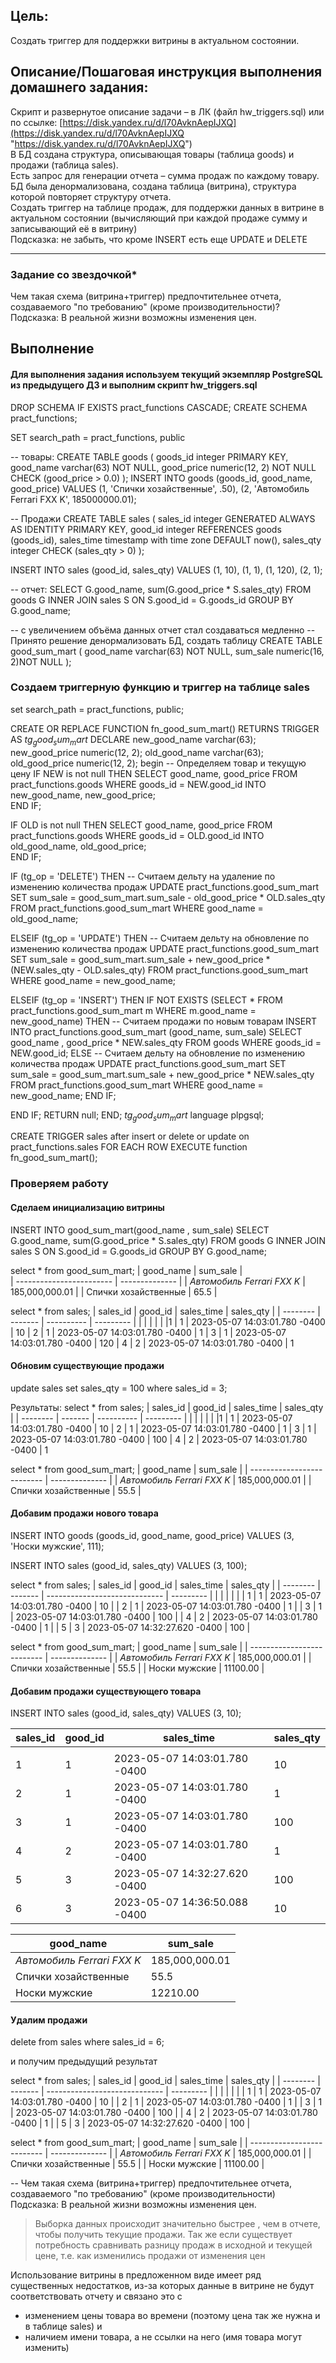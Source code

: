 ## Цель:

Создать триггер для поддержки витрины в актуальном состоянии.

  

## Описание/Пошаговая инструкция выполнения домашнего задания:

Скрипт и развернутое описание задачи – в ЛК (файл hw_triggers.sql) или по ссылке: [https://disk.yandex.ru/d/l70AvknAepIJXQ](https://disk.yandex.ru/d/l70AvknAepIJXQ "https://disk.yandex.ru/d/l70AvknAepIJXQ")  
В БД создана структура, описывающая товары (таблица goods) и продажи (таблица sales).  
Есть запрос для генерации отчета – сумма продаж по каждому товару.  
БД была денормализована, создана таблица (витрина), структура которой повторяет структуру отчета.  
Создать триггер на таблице продаж, для поддержки данных в витрине в актуальном состоянии (вычисляющий при каждой продаже сумму и записывающий её в витрину)  
Подсказка: не забыть, что кроме INSERT есть еще UPDATE и DELETE

---

### Задание со звездочкой*  
Чем такая схема (витрина+триггер) предпочтительнее отчета, создаваемого "по требованию" (кроме производительности)?  
Подсказка: В реальной жизни возможны изменения цен.


## Выполнение

#### Для выполнения задания используем текущий экземпляр PostgreSQL из предыдущего ДЗ и выполним скрипт  hw_triggers.sql

DROP SCHEMA IF EXISTS pract_functions CASCADE;
CREATE SCHEMA pract_functions;

SET search_path = pract_functions, public

-- товары:
CREATE TABLE goods
(
    goods_id    integer PRIMARY KEY,
    good_name   varchar(63) NOT NULL,
    good_price  numeric(12, 2) NOT NULL CHECK (good_price > 0.0)
);
INSERT INTO goods (goods_id, good_name, good_price)
VALUES 	(1, 'Спички хозайственные', .50),
		(2, 'Автомобиль Ferrari FXX K', 185000000.01);

-- Продажи
CREATE TABLE sales
(
    sales_id    integer GENERATED ALWAYS AS IDENTITY PRIMARY KEY,
    good_id     integer REFERENCES goods (goods_id),
    sales_time  timestamp with time zone DEFAULT now(),
    sales_qty   integer CHECK (sales_qty > 0)
);

INSERT INTO sales (good_id, sales_qty) VALUES (1, 10), (1, 1), (1, 120), (2, 1);

-- отчет:
SELECT G.good_name, sum(G.good_price * S.sales_qty)
FROM goods G
INNER JOIN sales S ON S.good_id = G.goods_id
GROUP BY G.good_name;

-- с увеличением объёма данных отчет стал создаваться медленно
-- Принято решение денормализовать БД, создать таблицу
CREATE TABLE good_sum_mart
(
	good_name   varchar(63) NOT NULL,
	sum_sale	numeric(16, 2)NOT NULL
);


### Создаем триггерную функцию и триггер на таблице sales 

set search_path = pract_functions, public;

CREATE OR REPLACE FUNCTION fn_good_sum_mart() RETURNS TRIGGER AS $tg_good_sum_mart$
   DECLARE 
     new_good_name  varchar(63);  
	 new_good_price numeric(12, 2);
	 old_good_name  varchar(63);  
	 old_good_price numeric(12, 2);
begin
  -- Определяем товар и текущую цену
  IF NEW is not null THEN
	SELECT good_name, good_price FROM pract_functions.goods WHERE goods_id = NEW.good_id
	INTO new_good_name, new_good_price;  
  END IF; 
 
  IF OLD is not null THEN
	SELECT good_name, good_price FROM pract_functions.goods WHERE goods_id  = OLD.good_id
	INTO old_good_name, old_good_price;  
  END IF; 
 

	
 IF (tg_op = 'DELETE') THEN
    -- Считаем дельту на удаление по изменению количества продаж
	UPDATE pract_functions.good_sum_mart 
	 SET sum_sale = good_sum_mart.sum_sale - old_good_price * OLD.sales_qty
	FROM pract_functions.good_sum_mart 
	WHERE good_name = old_good_name;
	
 ELSEIF (tg_op = 'UPDATE') THEN
   -- Считаем дельту на обновление по изменению количества продаж
	UPDATE pract_functions.good_sum_mart 
	 SET sum_sale = good_sum_mart.sum_sale + new_good_price * (NEW.sales_qty - OLD.sales_qty)
	FROM pract_functions.good_sum_mart 
	WHERE good_name = new_good_name;  
		 
 ELSEIF (tg_op = 'INSERT') THEN
    IF NOT EXISTS (SELECT * FROM pract_functions.good_sum_mart m WHERE m.good_name  = new_good_name)
	THEN 
	     -- Считаем продажи по новым товарам
	    INSERT INTO pract_functions.good_sum_mart (good_name, sum_sale)
        SELECT good_name , good_price * NEW.sales_qty 
	    FROM goods 
	    WHERE goods_id = NEW.good_id;
   	ELSE
	    -- Считаем дельту на обновление по изменению количества продаж
	    UPDATE pract_functions.good_sum_mart 
	     SET sum_sale = good_sum_mart.sum_sale + new_good_price * NEW.sales_qty
	    FROM pract_functions.good_sum_mart 
	    WHERE good_name = new_good_name;
	END IF;
  
 END IF; 
    RETURN null;
END;
$tg_good_sum_mart$ 
language plpgsql;




CREATE TRIGGER sales
after insert or delete or update on pract_functions.sales
FOR EACH ROW EXECUTE function fn_good_sum_mart();



### Проверяем работу
#### Сделаем инициализацию витрины

INSERT INTO good_sum_mart(good_name , sum_sale)
SELECT G.good_name, sum(G.good_price * S.sales_qty)
FROM goods G
INNER JOIN sales S ON S.good_id = G.goods_id
GROUP BY G.good_name;


select * from good_sum_mart;
| good_name                | sum_sale       |    
| ------------------------ | -------------- | 
| _Автомобиль Ferrari FXX K_ | 185,000,000.01 | 
| Спички хозайственные     | 65.5           | 
 
select * from sales;
| sales_id | good_id | sales_time | sales_qty |
| -------- | ------- | ---------- | --------- |
|          |         |            |           |
|1	| 1 |	2023-05-07 14:03:01.780 -0400 |	10
| 2 |	1 |	2023-05-07 14:03:01.780 -0400 |	1
| 3 |	1	| 2023-05-07 14:03:01.780 -0400 |	120
| 4	| 2 |	2023-05-07 14:03:01.780 -0400	| 1

#### Обновим существующие продажи
update sales set sales_qty = 100 where sales_id = 3;

Результаты:
select * from sales;
| sales_id | good_id | sales_time | sales_qty |
| -------- | ------- | ---------- | --------- |
|          |         |            |           |
|1	| 1 |	2023-05-07 14:03:01.780 -0400 |	10
| 2 |	1 |	2023-05-07 14:03:01.780 -0400 |	1
| 3 |	1	| 2023-05-07 14:03:01.780 -0400 |	100
| 4	| 2 |	2023-05-07 14:03:01.780 -0400	| 1

select * from good_sum_mart;
| good_name                  | sum_sale       |
| -------------------------- | -------------- |
| _Автомобиль Ferrari FXX K_ | 185,000,000.01 |
| Спички хозайственные     | 55.5           | 

#### Добавим продажи нового товара
INSERT INTO goods (goods_id, good_name, good_price)
VALUES 	(3, 'Носки мужские', 111);

INSERT INTO sales (good_id, sales_qty) VALUES (3, 100);

select * from sales;
| sales_id | good_id | sales_time                    | sales_qty |
| -------- | ------- | ----------------------------- | --------- |
|          |         |                               |           |
| 1        | 1       | 2023-05-07 14:03:01.780 -0400 | 10        |
| 2        | 1       | 2023-05-07 14:03:01.780 -0400 | 1         |
| 3        | 1       | 2023-05-07 14:03:01.780 -0400 | 100       |
| 4        | 2       | 2023-05-07 14:03:01.780 -0400 | 1         |
| 5         |    3     |  2023-05-07 14:32:27.620 -0400                             |  100         |

select * from good_sum_mart;
| good_name                  | sum_sale       |
| -------------------------- | -------------- |
| _Автомобиль Ferrari FXX K_ | 185,000,000.01 |
| Спички хозайственные       | 55.5           |
| Носки мужские	                           |      11100.00          |

#### Добавим продажи существующего товара
INSERT INTO sales (good_id, sales_qty) VALUES (3, 10);

| sales_id | good_id | sales_time                    | sales_qty |
| -------- | ------- | ----------------------------- | --------- |
|          |         |                               |           |
| 1        | 1       | 2023-05-07 14:03:01.780 -0400 | 10        |
| 2        | 1       | 2023-05-07 14:03:01.780 -0400 | 1         |
| 3        | 1       | 2023-05-07 14:03:01.780 -0400 | 100       |
| 4        | 2       | 2023-05-07 14:03:01.780 -0400 | 1         |
| 5        | 3       | 2023-05-07 14:32:27.620 -0400 | 100       |
| 6        | 3       | 2023-05-07 14:36:50.088 -0400 | 10        |


| good_name                  | sum_sale       |
| -------------------------- | -------------- |
| _Автомобиль Ferrari FXX K_ | 185,000,000.01 |
| Спички хозайственные       | 55.5           |
| Носки мужские	                           |      12210.00         |

#### Удалим продажи 
delete from sales where sales_id = 6;

и получим предыдущий результат

select * from sales;
| sales_id | good_id | sales_time                    | sales_qty |
| -------- | ------- | ----------------------------- | --------- |
|          |         |                               |           |
| 1        | 1       | 2023-05-07 14:03:01.780 -0400 | 10        |
| 2        | 1       | 2023-05-07 14:03:01.780 -0400 | 1         |
| 3        | 1       | 2023-05-07 14:03:01.780 -0400 | 100       |
| 4        | 2       | 2023-05-07 14:03:01.780 -0400 | 1         |
| 5         |    3     |  2023-05-07 14:32:27.620 -0400                             |  100         |

select * from good_sum_mart;
| good_name                  | sum_sale       |
| -------------------------- | -------------- |
| _Автомобиль Ferrari FXX K_ | 185,000,000.01 |
| Спички хозайственные       | 55.5           |
| Носки мужские	                           |      11100.00          |

-- Чем такая схема (витрина+триггер) предпочтительнее отчета, создаваемого "по требованию" (кроме производительности) Подсказка: В реальной жизни возможны изменения цен.
> Выборка данных происходит значительно быстрее , чем в отчете, чтобы получить текущие продажи. Так же если существует потребность сравнивать разницу продаж в исходной и текущей цене, т.е. как изменились продажи от изменения цен


Использование витрины в предложенном виде имеет ряд существенных недостатков, из-за которых данные в витрине не будут соответствовать отчету и связано это с 
- изменением цены товара во времени (поэтому цена так же нужна и в таблице sales) и 
- наличием имени товара, а не ссылки на него (имя товара могут изменить)

